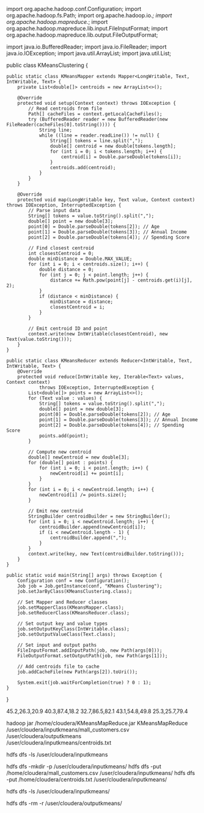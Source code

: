 import org.apache.hadoop.conf.Configuration;
import org.apache.hadoop.fs.Path;
import org.apache.hadoop.io.*;
import org.apache.hadoop.mapreduce.*;
import org.apache.hadoop.mapreduce.lib.input.FileInputFormat;
import org.apache.hadoop.mapreduce.lib.output.FileOutputFormat;

import java.io.BufferedReader;
import java.io.FileReader;
import java.io.IOException;
import java.util.ArrayList;
import java.util.List;

public class KMeansClustering {

    public static class KMeansMapper extends Mapper<LongWritable, Text, IntWritable, Text> {
        private List<double[]> centroids = new ArrayList<>();

        @Override
        protected void setup(Context context) throws IOException {
            // Read centroids from file
            Path[] cacheFiles = context.getLocalCacheFiles();
            try (BufferedReader reader = new BufferedReader(new FileReader(cacheFiles[0].toString()))) {
                String line;
                while ((line = reader.readLine()) != null) {
                    String[] tokens = line.split(",");
                    double[] centroid = new double[tokens.length];
                    for (int i = 0; i < tokens.length; i++) {
                        centroid[i] = Double.parseDouble(tokens[i]);
                    }
                    centroids.add(centroid);
                }
            }
        }

        @Override
        protected void map(LongWritable key, Text value, Context context) throws IOException, InterruptedException {
            // Parse input data
            String[] tokens = value.toString().split(",");
            double[] point = new double[3];
            point[0] = Double.parseDouble(tokens[2]); // Age
            point[1] = Double.parseDouble(tokens[3]); // Annual Income
            point[2] = Double.parseDouble(tokens[4]); // Spending Score

            // Find closest centroid
            int closestCentroid = 0;
            double minDistance = Double.MAX_VALUE;
            for (int i = 0; i < centroids.size(); i++) {
                double distance = 0;
                for (int j = 0; j < point.length; j++) {
                    distance += Math.pow(point[j] - centroids.get(i)[j], 2);
                }
                if (distance < minDistance) {
                    minDistance = distance;
                    closestCentroid = i;
                }
            }

            // Emit centroid ID and point
            context.write(new IntWritable(closestCentroid), new Text(value.toString()));
        }
    }

    public static class KMeansReducer extends Reducer<IntWritable, Text, IntWritable, Text> {
        @Override
        protected void reduce(IntWritable key, Iterable<Text> values, Context context)
                throws IOException, InterruptedException {
            List<double[]> points = new ArrayList<>();
            for (Text value : values) {
                String[] tokens = value.toString().split(",");
                double[] point = new double[3];
                point[0] = Double.parseDouble(tokens[2]); // Age
                point[1] = Double.parseDouble(tokens[3]); // Annual Income
                point[2] = Double.parseDouble(tokens[4]); // Spending Score
                points.add(point);
            }

            // Compute new centroid
            double[] newCentroid = new double[3];
            for (double[] point : points) {
                for (int i = 0; i < point.length; i++) {
                    newCentroid[i] += point[i];
                }
            }
            for (int i = 0; i < newCentroid.length; i++) {
                newCentroid[i] /= points.size();
            }

            // Emit new centroid
            StringBuilder centroidBuilder = new StringBuilder();
            for (int i = 0; i < newCentroid.length; i++) {
                centroidBuilder.append(newCentroid[i]);
                if (i < newCentroid.length - 1) {
                    centroidBuilder.append(",");
                }
            }
            context.write(key, new Text(centroidBuilder.toString()));
        }
    }

    public static void main(String[] args) throws Exception {
        Configuration conf = new Configuration();
        Job job = Job.getInstance(conf, "KMeans Clustering");
        job.setJarByClass(KMeansClustering.class);

        // Set Mapper and Reducer classes
        job.setMapperClass(KMeansMapper.class);
        job.setReducerClass(KMeansReducer.class);

        // Set output key and value types
        job.setOutputKeyClass(IntWritable.class);
        job.setOutputValueClass(Text.class);

        // Set input and output paths
        FileInputFormat.addInputPath(job, new Path(args[0]));
        FileOutputFormat.setOutputPath(job, new Path(args[1]));

        // Add centroids file to cache
        job.addCacheFile(new Path(args[2]).toUri());

        System.exit(job.waitForCompletion(true) ? 0 : 1);
    }
}

45.2,26.3,20.9
40.3,87.4,18.2
32.7,86.5,82.1
43.1,54.8,49.8
25.3,25.7,79.4

hadoop jar /home/cloudera/KMeansMapReduce.jar KMeansMapReduce \
/user/cloudera/inputkmeans/mall_customers.csv \
/user/cloudera/outputkmeans \
/user/cloudera/inputkmeans/centroids.txt

hdfs dfs -ls /user/cloudera/inputkmeans

hdfs dfs -mkdir -p /user/cloudera/inputkmeans/
hdfs dfs -put /home/cloudera/mall_customers.csv /user/cloudera/inputkmeans/
hdfs dfs -put /home/cloudera/centroids.txt /user/cloudera/inputkmeans/

hdfs dfs -ls /user/cloudera/inputkmeans/

hdfs dfs -rm -r /user/cloudera/outputkmeans/


